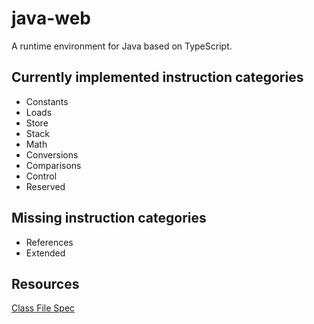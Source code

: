 # java-web

A runtime environment for Java based on TypeScript.

## Currently implemented instruction categories

- Constants
- Loads
- Store
- Stack
- Math
- Conversions
- Comparisons
- Control
- Reserved

## Missing instruction categories

- References
- Extended

## Resources

[Class File Spec](https://docs.oracle.com/javase/specs/jvms/se19/html/jvms-2.html#jvms-2.1)